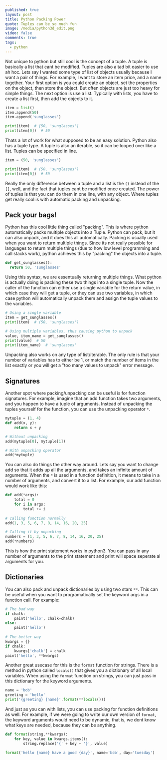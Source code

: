 ```yaml
---
published: true
layout: post
title: Python Packing Power
quote: Tuples can be so much fun
image: /media/python3d_edit.png
video: false
comments: true
tags:
  - python
---
```



Not unique to python but still cool is the concept of a tuple. A tuple is basically a list that cant be modified. Tuples are also a tad bit easier to use ah hoc. Lets say I wanted some type of list of objects usually because I want a pair of things. For example, I want to store an item price, and a name together.
Your first option is you could create an object, set the properties on the object, then store the object. But often objects are just too heavy for simple things.
The next option is use a list. Typically with lists, you have to create a list first, then add the objects to it.

```python
item = list()
item.append(50)
item.append('sunglasses')

print(item)  # [50, 'sunglasses']
print(item[0])  # 50
```

Thats a lot of work for what supposed to be an easy solution. Python also has a tuple type. A tuple is also an iterable, so it can be looped over like a list.
Tuples can be specified in line.

```python
item = (50, 'sunglasses')

print(item)  # (50, 'sunglasses')
print(item[0])  # 50
```

Really the only difference between a tuple and a list is the `()` instead of the `[]`, well, and the fact that tuples cant be modified once created. The power of tuples is that you can do them in one line, with any object.
Where tuples get really cool is with automatic packing and unpacking.

## Pack your bags!

Python has this cool little thing called "packing". This is where python automatically packs multiple objects into a Tuple.
Python can pack, but it can also unpack, and it does this all automatically. Packing is usually used when you want to return multiple things.
Since its not really possible for languages to return multiple things (due to how low level programming and call stacks work), python achieves this by "packing" the objects into a tuple.

```python
def get_sunglasses():
  return 50, 'sunglasses'
```

Using this syntax, we are essentually returning multiple things. What python is actually doing is packing these two things into a single tuple.
Now the caller of the function can either use a single variable for the return value, in which case they will get a tuple, or they can
use two variables, in which case python will automatically unpack them and assign the tuple values to the variables.

```python
# Using a single variable
item = get_sunglasses()
print(item)  # (50, 'sunglasses')

# Using multiple variables, thus causing python to unpack
value, item_name = get_sunglasses()
print(value)  # 50
print(item_name)  # 'sunglasses'
```

Unpacking also works on any type of list/iterable. The only rule is that your number of variables has to either be 1, or match the number of items in the list exactly or you will get a "too many values to unpack" error message.


## Signatures

Another spot where packing/unpacking can be useful is for function signatures. For example, imagine that an add function takes two arguments, and you happen to have a tuple of arguments. Instead of unpacking the tuples yourself for the function, you can use the unpacking operator `*`. 

```python
mytuple = (1, 4)
def add(x, y):
    return x + y

# Without unpacking
add(mytuple[0], mytuple[1])

# With unpacking operator
add(*mytuple)
```

You can also do things the other way around. Lets say you want to change add so that it adds up all the arguments, and takes an infinite amount of arguments. When the `*` is used in a function definition, it means to take in a number of arguments, and convert it to a list. For example, our add function would work like this:

```python 
def add(*args):
    total = 0
    for i in args:
        total += i
        
# calling function normally
add(1, 3, 5, 6, 7, 8, 14, 16, 20, 25)

# Calling it by unpacking 
numbers = (1, 3, 5, 6, 7, 8, 14, 16, 20, 25)
add(*numbers)
```

This is how the print statement works in python3. You can pass in any number of arguments to the print statement and print will space seperate al arguments for you.


## Dictionaries

You can also pack and unpack dictionaries by using two stars `**`. This can be useful when you want to programatically set the keyword args in a function call. For example:

```python
# The bad way
if chalk:
    paint('hello', chalk=chalk)
else:
    paint('hello')
    
# The better way
kwargs = {}
if chalk:
    kwargs['chalk'] = chalk
paint('hello', **kwargs)
```

Another great usecase for this is the `format` function for strings. There is a method in python called `locals()` that gives you a dictionary of all local variables. When using the `format` function on strings, you can just pass in this dictionary for the keyword arguments.

```python
name = 'bob'
greeting = 'hello'
print('{greeting} {name}'.format(**locals()))
```

And just as you can with lists, you can use packing for function definitions as well. For example, if we were going to write our own version of `format`, the keyword arguments would need to be dynamic, that is, we dont know what keys are needed, because they can be anything.

```python
def format(string,**kwargs):
    for key, value in kwargs.items():
        string.replace('{' + key + '}', value)

format('hello {name} have a good {day}', name='bob', day='tuesday')
```

